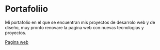 # **Portafoliio**

Mi portafolio en el que se encuentran mis proyectos de desarrolo web y de diseño, muy pronto renovare la pagina web con nuevas tecnologias y proyectos.

[Pagina web](https://daitomiun.github.io/Portafolio/index.html "Pagina web")
